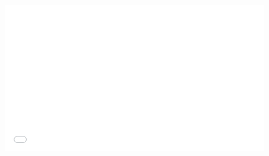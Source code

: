 <iframe
	src="//player.vimeo.com/video/96794772?color=ff3366"
	width="700"
	height="394"
	frameborder="0"
	webkitallowfullscreen
	mozallowfullscreen
	allowfullscreen
></iframe>
